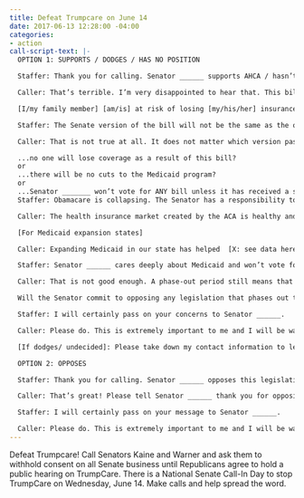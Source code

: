 ```yaml
---
title: Defeat Trumpcare on June 14
date: 2017-06-13 12:28:00 -04:00
categories:
- action
call-script-text: |-
  OPTION 1: SUPPORTS / DODGES / HAS NO POSITION

  Staffer: Thank you for calling. Senator ______ supports AHCA / hasn’t made up their mind yet.

  Caller: That’s terrible. I’m very disappointed to hear that. This bill would take away health care from millions of Americans, including [X: see data here] in our State, cut the Medicaid program, increase premiums and allow states to get rid of protections for people with pre-existing conditions. All that to give hundreds of billions of dollars in tax breaks to the wealthy. This is unacceptable to me.

  [I/my family member] [am/is] at risk of losing [my/his/her] insurance. [I/ my family member] [have/has] a pre-existing condition that before the ACA could be used by insurance companies to discriminate against [me/them]. [My/their] health depends on Senator ______ voting against the American Health Care Act.

  Staffer: The Senate version of the bill will not be the same as the one that passed the House. The Senator will make sure that Americans are protected.

  Caller: That is not true at all. It does not matter which version passes if the effects are the same or similar. As a constituent, can the Senator guarantee me that...

  ...no one will lose coverage as a result of this bill?
  or
  ...there will be no cuts to the Medicaid program?
  or
  ...Senator _______ won’t vote for ANY bill unless it has received a score from the Congressional Budget Office (CBO)?
  Staffer: Obamacare is collapsing. The Senator has a responsibility to act to protect Americans from the disastrous ACA.

  Caller: The health insurance market created by the ACA is healthy and stable, even with seven years’ worth of Republican efforts to undermine it. Despite lies from Trump, experts agree that there is no risk of it collapsing unless the Trump Administration actively sabotages it.

  [For Medicaid expansion states]

  Caller: Expanding Medicaid in our state has helped  [X: see data here] people who get coverage. Will Senator ______ commit to keeping the Medicaid expansion in place?

  Staffer: Senator ______ cares deeply about Medicaid and won’t vote for any bill that cuts people off of Medicaid. The bill currently being discussed would provide a long phase-out period to make sure that no one loses their coverage immediately.

  Caller: That is not good enough. A phase-out period still means that millions will lose their coverage. If the Medicaid expansion is helping people, why eliminate or phase it out at all? Why not keep it in place? Is it to pay for tax cuts that will primarily benefit the 1 percent and profitable corporations?

  Will the Senator commit to opposing any legislation that phases out the Medicaid expansion while also cutting taxes on unearned income for the wealthy, and on profitable health insurance companies, pharmaceutical firms and medical device makers?

  Staffer: I will certainly pass on your concerns to Senator ______.

  Caller: Please do. This is extremely important to me and I will be watching closely. Thank you for your time.

  [If dodges/ undecided]: Please take down my contact information to let me know when Senator ______ has made up his/her mind. I’m eager to hear what he/she decides.

  OPTION 2: OPPOSES

  Staffer: Thank you for calling. Senator ______ opposes this legislation.

  Caller: That’s great! Please tell Senator ______ thank you for opposing the bill. I’d like to hear him/her speak out in the media or on the Senate floor against repeal of the Affordable Care Act. She/he needs to make it clear that she/he wants to protect people with pre-existing conditions, those on Medicaid, and everyone else who depends on the Affordable Care Act for health and wellbeing.

  Staffer: I will certainly pass on your message to Senator ______.

  Caller: Please do. This is extremely important to me and I will be watching closely for her/his public statements in opposition. Thank you for your time.
---
```


Defeat Trumpcare! Call Senators Kaine and Warner and ask them to withhold consent on all Senate business until Republicans agree to hold a public hearing on TrumpCare.  There is a National Senate Call-In Day to stop TrumpCare on Wednesday, June 14. Make calls and help spread the word.  